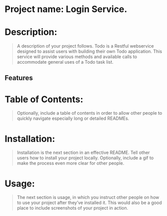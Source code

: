 # Project name: Login Service.

# Description: 
> A description of your project follows.
Todo is a Restful webservice designed to assist users with building their own Todo application. This service will provide various methods and available calls to accommodate general uses of a Todo task list.  

## Features

# Table of Contents: 
> Optionally, include a table of contents in order to allow other people to quickly navigate especially long or detailed READMEs.

# Installation: 
> Installation is the next section in an effective README. Tell other users how to install your project locally. Optionally, include a gif to make the process even more clear for other people.

# Usage: 
> The next section is usage, in which you instruct other people on how to use your project after they’ve installed it. This would also be a good place to include screenshots of your project in action.






